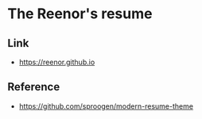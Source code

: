 # The Reenor's resume

## Link
- https://reenor.github.io

## Reference
- https://github.com/sproogen/modern-resume-theme
